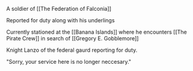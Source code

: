 A soldier of [[The Federation of Falconia]]

Reported for duty along with his underlings

Currently stationed at the [[Banana Islands]] where he encounters [[The Pirate Crew]] in search of [[Gregory E. Gobblemore]]

Knight Lanzo of the federal gaurd reporting for duty.

"Sorry, your service here is no longer neccesary."